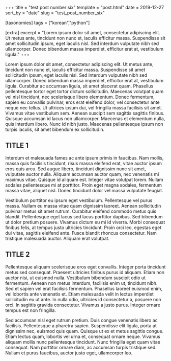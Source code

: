 +++
title = "test post number six"
template = "post.html"
date = 2019-12-27
sort_by = "date"
slug = "test_post_number_six"

[taxonomies]
tags = ["korean","python"]

[extra]
excerpt = "Lorem ipsum dolor sit amet, consectetur adipiscing elit. Ut metus ante, tincidunt non nunc et, iaculis efficitur massa. Suspendisse sit amet sollicitudin ipsum, eget iaculis nisl. Sed interdum vulputate nibh sed ullamcorper. Donec bibendum massa imperdiet, efficitur erat at, vestibulum ligula."
+++

Lorem ipsum dolor sit amet, consectetur adipiscing elit. Ut metus ante, tincidunt non nunc et, iaculis efficitur massa. Suspendisse sit amet sollicitudin ipsum, eget iaculis nisl. Sed interdum vulputate nibh sed ullamcorper. Donec bibendum massa imperdiet, efficitur erat at, vestibulum ligula. Curabitur ac accumsan ligula, sit amet placerat quam. Phasellus pellentesque tortor eget tortor dictum sollicitudin. Maecenas volutpat quam vel nisl tincidunt, nec scelerisque libero elementum. Donec fermentum, sapien eu convallis pulvinar, eros erat eleifend dolor, vel consectetur ante neque nec tellus. Ut ultrices ipsum dui, vel fringilla massa facilisis sit amet. Vivamus vitae vestibulum sem. Aenean suscipit sem sagittis sagittis finibus. Quisque accumsan id lacus non ullamcorper. Maecenas et elementum nulla, quis interdum libero. Nunc id nibh justo. Maecenas pellentesque ipsum non turpis iaculis, sit amet bibendum ex sollicitudin.

## TITLE 1

Interdum et malesuada fames ac ante ipsum primis in faucibus. Nam mollis, massa quis facilisis tincidunt, risus massa eleifend erat, vitae auctor ipsum eros quis arcu. Sed augue libero, tincidunt dignissim nunc sit amet, vulputate auctor nulla. Aliquam accumsan auctor quam, nec venenatis mi maximus vitae. Quisque id aliquam est. Integer vitae volutpat lorem. Nullam sodales pellentesque mi at porttitor. Proin eget magna sodales, fermentum massa vitae, aliquet nisl. Donec tincidunt dolor vel massa vulputate feugiat.

Vestibulum porttitor eu ipsum eget vestibulum. Pellentesque vel purus massa. Nullam eu massa vitae quam dignissim laoreet. Aenean sollicitudin pulvinar metus sit amet rutrum. Curabitur eleifend commodo metus quis blandit. Pellentesque eget lacus sed lacus porttitor dapibus. Sed bibendum ut dolor pretium posuere. Vivamus dictum eu mi id viverra. Morbi consequat finibus felis, at tempus justo ultricies tincidunt. Proin orci leo, egestas eget dui vitae, sagittis eleifend ante. Fusce blandit rhoncus consectetur. Nam tristique malesuada auctor. Aliquam erat volutpat.

## TITLE 2

Pellentesque aliquam scelerisque eros eget convallis. Integer porta tincidunt metus sed consequat. Praesent ultricies finibus purus id aliquam. Etiam non auctor nisi, ut euismod nulla. Vestibulum bibendum suscipit odio ut fermentum. Aenean non metus interdum, facilisis enim ut, tincidunt nibh. Sed et sapien vel erat facilisis fermentum. Phasellus laoreet euismod enim, vel lobortis ante venenatis et. Etiam malesuada velit in lectus imperdiet sollicitudin eu ut ante. In nulla odio, ultricies id consectetur a, posuere non orci. In sagittis gravida consectetur. Vivamus a justo purus. Integer ornare tempus est non fringilla.

Sed accumsan nisl eget rutrum pretium. Duis congue venenatis libero ac facilisis. Pellentesque a pharetra sapien. Suspendisse elit ligula, porta at dignissim nec, euismod quis quam. Quisque ut ex et metus sagittis congue. Etiam lectus quam, lobortis vel urna et, consequat ornare neque. Vivamus aliquam mollis nunc pellentesque tincidunt. Nunc fringilla eget quam vitae consequat. Nam porttitor ornare diam, ac accumsan turpis tristique sed. Nullam et purus faucibus, auctor justo eget, ullamcorper leo.
